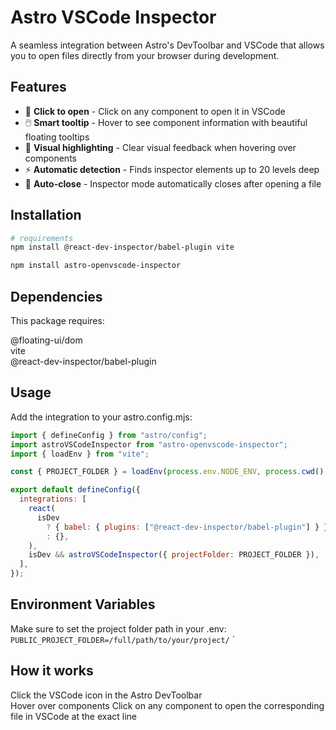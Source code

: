 # Astro VSCode Inspector

A seamless integration between Astro's DevToolbar and VSCode that allows you to open files directly from your browser during development.

## Features

- 🎯 **Click to open** - Click on any component to open it in VSCode
- 🖱️ **Smart tooltip** - Hover to see component information with beautiful floating tooltips
- 🎨 **Visual highlighting** - Clear visual feedback when hovering over components
- ⚡ **Automatic detection** - Finds inspector elements up to 20 levels deep
- 🔄 **Auto-close** - Inspector mode automatically closes after opening a file

## Installation

```bash
# requirements
npm install @react-dev-inspector/babel-plugin vite 
```
```bash
npm install astro-openvscode-inspector
```

## Dependencies

This package requires: 

@floating-ui/dom<br>
vite<br>
@react-dev-inspector/babel-plugin<br>

## Usage
Add the integration to your astro.config.mjs:

```js
import { defineConfig } from "astro/config";
import astroVSCodeInspector from "astro-openvscode-inspector";
import { loadEnv } from "vite";

const { PROJECT_FOLDER } = loadEnv(process.env.NODE_ENV, process.cwd(), "");

export default defineConfig({
  integrations: [
    react(
      isDev
        ? { babel: { plugins: ["@react-dev-inspector/babel-plugin"] } }
        : {},
    ),
    isDev && astroVSCodeInspector({ projectFolder: PROJECT_FOLDER }),
  ],
});
```

## Environment Variables
Make sure to set the project folder path in your .env:
`
PUBLIC_PROJECT_FOLDER=/full/path/to/your/project/`
`


## How it works
Click the VSCode icon in the Astro DevToolbar <br>
Hover over components 
Click on any component to open the corresponding file in VSCode at the exact line

